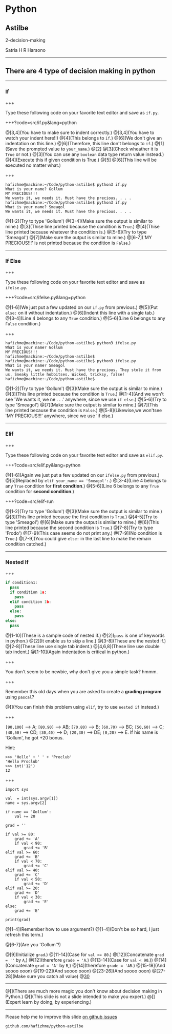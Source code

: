 # Python

## Astilbe

2-decision-making

Satria H R Harsono

---

## There are 4 type of decision making in python

---

### If

+++

Type these following code on your favorite text editor and save as `if.py`.

+++?code=src/if.py&lang=python

@[3,4](You have to make sure to indent correctly.)
@[3,4](You have to watch your indent here!!)
@[4](This belongs to `if`.)
@[6](We don't give an indentation on this line.)
@[6](Therefore, this line don't belongs to `if`.)
@[1](Save the prompted value to `your_name`.)
@[2]
@[3](Check wheather it is `True` or not.)
@[3](You can use any `boolean` data type return value instead.)
@[4](Execute this if given condition is True.)
@[5]
@[6](This line will be executed no matter what.)

+++

```
hafizhme@machine:~/Code/python-astilbe$ python3 if.py 
What is your name? Gollum
MY PRECIOUS!!!
We wants it, we needs it. Must have the precious. . . .
hafizhme@machine:~/Code/python-astilbe$ python3 if.py 
What is your name? Smeagol
We wants it, we needs it. Must have the precious. . . .
```

@[1-2](Try to type 'Gollum')
@[3-4](Make sure the output is similar to mine.)
@[3](Thise line printed because the condition is `True`.)
@[4](Thise line printed because whatever the condition is.)
@[5-6](Try to type 'Smeagol')
@[7](Make sure the output is similar to mine.)
@[6-7]('MY PRECIOUS!!!' is not printed because the condition is `False`.)

---

### If Else

+++

Type these following code on your favorite text editor and save as `ifelse.py`.

+++?code=src/ifelse.py&lang=python

@[1-6](We just put a few updated on our `if.py` from previous.)
@[5](Put `else:` on it without indentation.)
@[6](Indent this line with a single tab.)
@[3-4](Line 4 belongs to any `True` condition.)
@[5-6](Line 6 belongs to any `False` condition.)

+++

```
hafizhme@machine:~/Code/python-astilbe$ python3 ifelse.py
What is your name? Gollum
MY PRECIOUS!!!
hafizhme@machine:~/Code/python-astilbe$ 
hafizhme@machine:~/Code/python-astilbe$ python3 ifelse.py
What is your name? Smeagol
We wants it, we needs it. Must have the precious. They stole it from us. Sneaky little hobbitses. Wicked, tricksy, false!
hafizhme@machine:~/Code/python-astilbe$ 
```

@[1-2](Try to type 'Gollum')
@[3](Make sure the output is similar to mine.)
@[3](This line printed because the condition is `True`.)
@[1-4](And we won't see 'We wants it, we ne . . .' anywhere, since we use `if else`.)
@[5-6](Try to type 'Smeagol')
@[7](Make sure the output is similar to mine.)
@[7](This line printed because the condition is `False`.)
@[5-8](Likewise,we  won'tsee 'MY PRECIOUS!!!' anywhere, since we use 'if else.)

---

### Elif

+++

Type these following code on your favorite text editor and save as `elif.py`.

+++?code=src/elif.py&lang=python

@[1-6](Again we just put a few updated on our `ifelse.py` from previous.)
@[5](Replaced by `elif your_name == 'Smeagol':`.)
@[3-4](Line 4 belongs to any `True` condition for **first condtion**.)
@[5-6](Line 6 belongs to any `True` condition for **second condition**.)

+++?code=src/elif-run

@[1-2](Try to type 'Gollum')
@[3](Make sure the output is similar to mine.)
@[3](This line printed because the first condition is `True`.)
@[4-5](Try to type 'Smeagol')
@[6](Make sure the output is similar to mine.)
@[6](This line printed because the second condition is `True`.)
@[7-8](Try to type 'Frodo')
@[7-9](This case seems do not print any.)
@[7-9](No condition is `True`.)
@[7-9](You could give `else:` in the last line to make the remain condition catched.)

---

### Nested If

+++

```python
if condition1:
  pass
  if condition 1a:
    pass
  elif condition 1b:
    pass
  else:
    pass
else:
  pass
```

@[1-10](These is a sample code of nested if.)
@[2](`pass` is one of keywords in python.)
@[2](It enable us to skip a line.)
@[3-8](These are the nested if.)
@[2-8](These line use single tab indent.)
@[4,6,8](These line use double tab indent.)
@[1-10](Again indentation is critical in python.)


+++

You don't seem to be newbie, why don't give you a simple task? hmmm.

+++

Remember this old days when you are asked to create a **grading program** using `pascal`?

@[](You can finish this problem using `elif`, try to use `nested if` instead.)

+++

`[90,100]` --> A;
`[80,90)` --> AB;
`[70,80)` --> B;
`[60,70)` --> BC;
`[50,60)` --> C;
`[40,50)` --> CD;
`[30,40)` --> D;
`[20,30)` --> DE;
`[0,20)` --> E. If his name is 'Gollum', he got +20 bonus.

Hint: 
```
>>> 'Hello' + ' ' + 'Proclub'
'Hello Proclub'
>>> int('12')
12
```
+++

```
import sys

val  = int(sys.argv[1])
name = sys.argv[2]

if name == 'Gollum':
    val += 20

grad = ''

if val >= 80:
    grad += 'A'
    if val < 90:
        grad += 'B'
elif val >= 60:
    grad += 'B'
    if val < 70:
        grad += 'C'
elif val >= 40:
    grad += 'C'
    if val < 50:
        grad += 'D'
elif val >= 20:
    grad += 'D'
    if val < 30:
        grad += 'E'
else:
    grad += 'E'

print(grad)

```

@[1-4](Remember how to use argument?)
@[1-4](Don't be so hard, I just refresh this term.)

@[6-7](Are you 'Gollum'?)

@[9](Initialize `grad`.)
@[11-14](Case for `val >= 80`.)
@[12](Concatenate `grad = ''` by `A`,)
@[12](therefore `grade = 'A`.)
@[13-14](Case for `val < 90`.))
@[14](Concatenate `grad = 'A'` by `B`,)
@[14](therefore `grade = 'AB`.)
@[15-18](And soooo ooon)
@[19-22](And soooo ooon)
@[23-26](And soooo ooon)
@[27-28](Make sure you catch all value)
@[30](Print)


---

@[](There are much more magic you don't know about decision making in Python.)
@[](This slide is not a slide intended to make you expert.)
@[](Expert learn by doing, by experiencing.)

---

Please help me to improve this slide [on github issues](https://github.com/hafizhme/python-astilbe/issues)

`github.com/hafizhme/python-astilbe`
